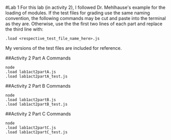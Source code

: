 #Lab 1
For this lab (in activity 2), I followed Dr. Mehlhause's example for the loading of modules.  If the test files for grading use the same naming convention, the following commands may be cut and paste into the terminal as they are.  Otherwise, use the the first two lines of each part and replace the third line with:
```
.load <respective_test_file_name_here>.js
```
My versions of the test files are included for reference.

##Activity 2 Part A Commands
```
node
.load lab1act2partA.js
.load lab1act2partA_test.js
```

##Activity 2 Part B Commands
```
node
.load lab1act2partB.js
.load lab1act2partB_test.js
```

##Activity 2 Part C Commands
```
node
.load lab1act2partC.js
.load lab1act2partC_test.js
```
